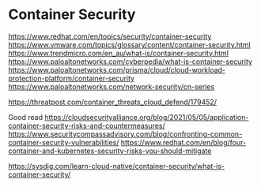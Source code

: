 Container Security
=======================

https://www.redhat.com/en/topics/security/container-security
https://www.vmware.com/topics/glossary/content/container-security.html
https://www.trendmicro.com/en_au/what-is/container-security.html
https://www.paloaltonetworks.com/cyberpedia/what-is-container-security
https://www.paloaltonetworks.com/prisma/cloud/cloud-workload-protection-platform/container-security
https://www.paloaltonetworks.com/network-security/cn-series

https://threatpost.com/container_threats_cloud_defend/179452/

Good read
https://cloudsecurityalliance.org/blog/2021/05/05/application-container-security-risks-and-countermeasures/
https://www.securitycompassadvisory.com/blog/confronting-common-container-security-vulnerabilities/
https://www.redhat.com/en/blog/four-container-and-kubernetes-security-risks-you-should-mitigate


https://sysdig.com/learn-cloud-native/container-security/what-is-container-security/
